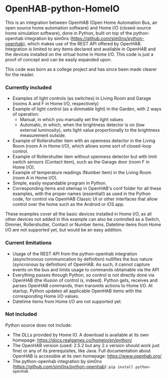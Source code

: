 # OpenHAB-python-HomeIO
This is an integration between OpenHAB (Open Home Automation Bus, an open source home automation software) and Home I/O (closed-source home simulation software), done in Python, built on top of the python-openhab integration by sim0nx (https://github.com/sim0nx/python-openhab), which makes use of the REST API offered by OpenHAB. Integration is limited to any items declared and available in OpenHAB and the devices installed on the virtual home in Home I/O. This code is just a proof of concept and can be easily expanded upon.

This code was born as a college project and has since been made clearer for the reader.

### Currently included
- Examples of light controls (as switches) in Living Room and Garage (rooms A and F in Home I/O, respectively)
- Example of light control (as a dimmable light) in the Garden, with 2 ways of operation:
  - Manual, in which you manually set the light values
  - Automatic, in which, when the brightness detector is on (low external luminosity), sets light value proportionally to the brightness measurement outside.
- Example of Rollershutter item with an openness detector in the Living Room (room A in Home I/O), which allows some sort of closed-loop control. 
- Example of Rollershutter item without openness detector but with limit switch sensors (Contact item), such as the Garage door (room F in Home I/O).
- Example of temperature readings (Number item) in the Living Room (room A in Home I/O).
- Simple, easily expandable program in Python.
- Corresponding items and sitemap in OpenHAB's conf folder for all these examples, with the proper names (essential!) as used in the Python code, for control via OpenHAB Classic UI or other interfaces that allow control over the home such as the Android or iOS app.

These examples cover all the basic devices installed in Home I/O, as all other devices not added in this example can also be controlled as a Switch, Dimmer, Rollershutter, Contact or Number items. Datetime items from Home I/O are not supported yet, but would be an easy addition.

### Current limitations
- Usage of the REST API from the python-openhab integration (asynchronous communication by definition) nullifies the bus nature (syncronous by definition) of OpenHAB. As such, it cannot capture events on the bus and limits usage to commands obtainable via the API
- Everything passes through Python, so control is not directly done via OpenHAB (the illusion of control is, indeed). Python gets, receives and parses OpenHAB commands, then transmits actions to Home I/O. At startup, Python updates all applicable OpenHAB items with the corresponding Home I/O values.
- Datetime items from Home I/O are not supported yet.

### Not included
Python source does not include: 
- The DLLs provided by Home IO. A download is available at its own homepage: https://docs.realgames.co/homeio/en/python/
- The OpenHAB version (used: 2.5.2 but any 2.x version should work just fine) or any of its prerequisites, like Java. Full documentation about OpenHAB is accessible at its own homepage: https://www.openhab.org/
- The python-openhab integration by sim0nx (https://github.com/sim0nx/python-openhab): `pip install python-openhab`
